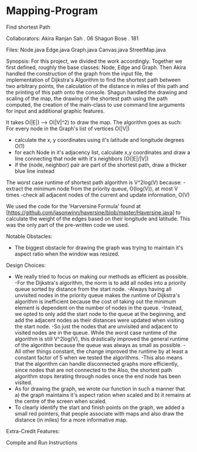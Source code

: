 # Mapping-Program
Find shortest Path 

Collaborators:
Akira Ranjan Sah . 06
Shagun Bose . 181

Files:
Node.java
Edge.java
Graph.java
Canvas.java
StreetMap.java

Synopsis:
For this project, we divided the work accordingly. Together we first defined, roughly the base classes: Node, Edge and Graph. Then Akira handled the construction of the graph from the input file, the implementation of Dijkstra's Algorithm to find the shortest path between two arbitrary points, the calculation of the distance in miles of this path and the printing of this path onto the console. Shagun handled the drawing and scaling of the map, the drawing of the shortest path using the path computed, the creation of the main-class to use command line arguments for input and additional graphic features.  

It takes O(|E|) --> O(|V|^2) to draw the map. The algorithm goes as such: 
For every node in the Graph's list of vertices O(|V|)
- calculate the x, y coordinates using it's latitude and longitude degrees O(1)
- for each Node in it's adjacency list, calculate x,y coordinates and draw a line connecting that node with it's neighbors (O(|E|/|V|)
- if the (node, neighbor) pair are part of the shortest path, draw a thicker blue line instead

The worst case runtime of shortest path algorithm is V^2log(V) because:
-extract the minimum node from the priority queue, O(log(V)), at most V times
-check all adjacent nodes of the current and update information, O(V)

We used the code for the 'Harversine Formula' found at [https://github.com/jasonwinn/haversine/blob/master/Haversine.java] to calculate the weight of the edges based on their longitude and latitude. This was the only part of the pre-written code we used.

Notable Obstacles:
- The biggest obstacle for drawing the graph was trying to maintain it's aspect ratio when the window was resized. 

Design Choices:
- We really tried to focus on making our methods as efficient as possible. 
	-For the Dijkstra's algorithm, the norm is to add all nodes into a priority queue sorted by distance from the start node.
		-Always having all unvisited nodes in the priority queue makes the runtime of Dijkstra's algorithm is inefficient because the cost of 		taking out the minimum element is dependent on the number of nodes in the queue. 
	-Instead, we opted to only add the start node to the queue at the beginning, and add the adjacent nodes as their distances were updated when visiting the start node. 
	-So just the nodes that are unvisited and adjacent to visited nodes are in the queue. While the worst case runtime of the algorithm is still V^2log(V), this drastically improved the general runtime of the algorithm because the queue was always as small as possible. 
	-All other things constant, the change improved the runtime by at least a constant factor of 5 when we tested the algorithms. 
	-This also means that the algorithm can handle disconnected graphs more efficiently, since nodes that are not connected to the Also, the shortest path algorithm stops iterating through nodes once the end node has been visited.
- As for drawing the graph, we wrote our function in such a manner that a) the graph maintains it's aspect ration when scaled and b) it remains at the centre of the screen when scaled. 
- To clearly identify the start and finish points on the graph, we added a small red pointers, that people associate with maps and also draw the distance (in miles) for a more informative map. 

Extra-Credit Features: 


Compile and Run Instructions

